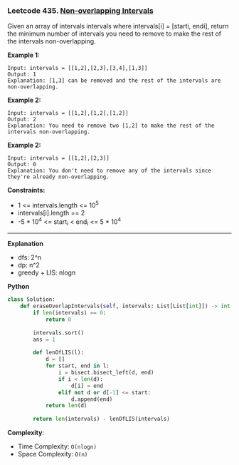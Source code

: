 ### Leetcode 435. [Non-overlapping Intervals](https://leetcode.com/problems/non-overlapping-intervals/)
Given an array of intervals intervals where intervals[i] = [starti, endi], return the minimum number of intervals you need to remove to make the rest of the intervals non-overlapping.

**Example 1:**

```
Input: intervals = [[1,2],[2,3],[3,4],[1,3]]
Output: 1
Explanation: [1,3] can be removed and the rest of the intervals are non-overlapping.
```

**Example 2:**

```
Input: intervals = [[1,2],[1,2],[1,2]]
Output: 2
Explanation: You need to remove two [1,2] to make the rest of the intervals non-overlapping.
```

**Example 2:**

```
Input: intervals = [[1,2],[2,3]]
Output: 0
Explanation: You don't need to remove any of the intervals since they're already non-overlapping.
```

**Constraints:**

- 1 <= intervals.length <= 10<sup>5</sup>
- intervals[i].length == 2
- -5 * 10<sup>4</sup> <= start<sub>i</sub> < end<sub>i</sub> <= 5 * 10<sup>4</sup>

******************************
**Explanation**
- dfs: 2^n
- dp: n^2
- greedy + LIS: nlogn

**Python**

```python
class Solution:
    def eraseOverlapIntervals(self, intervals: List[List[int]]) -> int:
        if len(intervals) == 0:
            return 0
        
        intervals.sort()
        ans = 1
        
        def lenOfLIS(l):
            d = []
            for start, end in l:
                i = bisect.bisect_left(d, end)
                if i < len(d):
                    d[i] = end
                elif not d or d[-1] <= start:
                    d.append(end)
            return len(d)
        
        return len(intervals) - lenOfLIS(intervals)
```

**Complexity**:

- Time Complexity: ```O(nlogn)```
- Space Complexity: ```O(n)```
